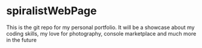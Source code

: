 # spiralistWebPage
This is the git repo for my personal portfolio. It will be a showcase about my coding skills, my love for photography, console marketplace and much more in the future
